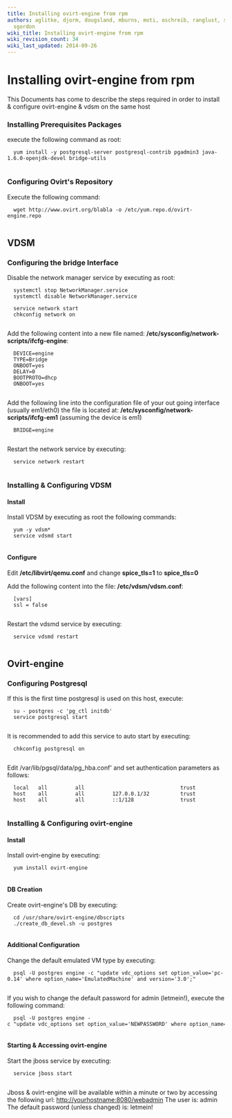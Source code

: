 ```yaml
---
title: Installing ovirt-engine from rpm
authors: aglitke, djorm, dougsland, mburns, moti, oschreib, ranglust, sandrobonazzola,
  sgordon
wiki_title: Installing ovirt-engine from rpm
wiki_revision_count: 34
wiki_last_updated: 2014-09-26
---
```


# Installing ovirt-engine from rpm

This Documents has come to describe the steps required in order to install & configure ovirt-engine & vdsm on the same host

### Installing Prerequisites Packages

execute the following command as root:

      yum install -y postgresql-server postgresql-contrib pgadmin3 java-1.6.0-openjdk-devel bridge-utils
       

### Configuring Ovirt's Repository

Execute the following command:

      wget http://www.ovirt.org/blabla -o /etc/yum.repo.d/ovirt-engine.repo
       

## VDSM

### Configuring the bridge Interface

Disable the network manager service by executing as root:

      systemctl stop NetworkManager.service
      systemctl disable NetworkManager.service

      service network start
      chkconfig network on
       

Add the following content into a new file named: **/etc/sysconfig/network-scripts/ifcfg-engine**:

      DEVICE=engine
      TYPE=Bridge
      ONBOOT=yes
      DELAY=0
      BOOTPROTO=dhcp
      ONBOOT=yes
       

Add the following line into the configuration file of your out going interface (usually em1/eth0) the file is located at: **/etc/sysconfig/network-scripts/ifcfg-em1** (assuming the device is em1)

      BRIDGE=engine
       

Restart the network service by executing:

      service network restart
       

### Installing & Configuring VDSM

#### Install

Install VDSM by executing as root the following commands:

      yum -y vdsm*
      service vdsmd start
       

#### Configure

Edit **/etc/libvirt/qemu.conf** and change **spice_tls=1** to **spice_tls=0**

Add the following content into the file: **/etc/vdsm/vdsm.conf**:

      [vars]
      ssl = false
       

Restart the vdsmd service by executing:

      service vdsmd restart
       

## Ovirt-engine

### Configuring Postgresql

If this is the first time postgresql is used on this host, execute:

      su - postgres -c 'pg_ctl initdb'
      service postgresql start
       

It is recommended to add this service to auto start by executing:

      chkconfig postgresql on
       

Edit /var/lib/pgsql/data/pg_hba.conf' and set authentication parameters as follows:

      local   all         all                               trust
      host    all         all         127.0.0.1/32          trust
      host    all         all         ::1/128               trust
       

### Installing & Configuring ovirt-engine

#### Install

Install ovirt-engine by executing:

      yum install ovirt-engine
       

#### DB Creation

Create ovirt-engine's DB by executing:

      cd /usr/share/ovirt-engine/dbscripts
      ./create_db_devel.sh -u postgres
       

#### Additional Configuration

Change the default emulated VM type by executing:

      psql -U postgres engine -c "update vdc_options set option_value='pc-0.14' where option_name='EmulatedMachine' and version='3.0';"
       

If you wish to change the default password for admin (letmein!), execute the following command:

      psql -U postgres engine -c "update vdc_options set option_value='NEWPASSWORD' where option_name='AdminPassword';"
       

#### Starting & Accessing ovirt-engine

Start the jboss service by executing:

      service jboss start
       

Jboss & ovirt-engine will be available within a minute or two by accessing the following url: <http://yourhostname:8080/webadmin>
The user is: admin
The default password (unless changed) is: letmein!
